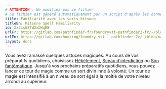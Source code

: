 ```yaml
---
# ATTENTION : Ne modifiez pas ce fichier
# Ce fichier est généré automatiquement par un script d'après les données du module Foundry VTT officiel et de sa traduction
title: Familiarité avec les sorts kitsune
titleEn: Kitsune Spell Familiarity
id: Zz7isE8Td2xDWqR8
urlFr: https://gitlab.com/pathfinder-fr/foundryvtt-pathfinder2-fr/-/blob/master/data/feats/Zz7isE8Td2xDWqR8.htm
urlEn: https://gitlab.com/hooking/foundry-vtt---pathfinder-2e/-/blob/master/packs/data/feats.db/kitsune-spell-familiarity.json
layout: dons
---
```

Vous avez ramassé quelques astuces magiques. Au cours de vos préparatifs quotidiens, choisissez [Hébètement](../sorts/hébétement.html), [Sceau d'interdiction](../sorts/sceau-d-interdiction.html) ou [Son fantômatique](../sorts/son-imaginaire.html). Jusqu'à vos prochains préparatifs quotidiens, vous pouvez lancer ce tour de magie comme un sort divin inné à volonté. Un tour de magie est intensifié à un niveau de sort égal à la moitié de votre niveau arrondi au supérieur.
